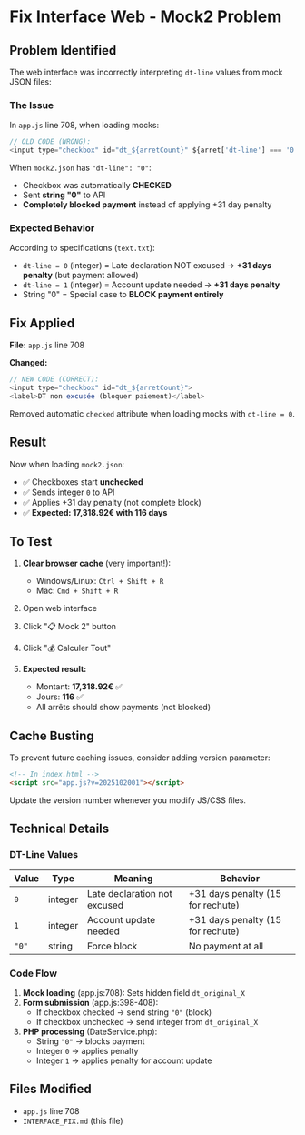 # Fix Interface Web - Mock2 Problem

## Problem Identified

The web interface was incorrectly interpreting `dt-line` values from mock JSON files:

### The Issue
In `app.js` line 708, when loading mocks:
```javascript
// OLD CODE (WRONG):
<input type="checkbox" id="dt_${arretCount}" ${arret['dt-line'] === '0' ? 'checked' : ''}>
```

When `mock2.json` has `"dt-line": "0"`:
- Checkbox was automatically **CHECKED**
- Sent **string "0"** to API
- **Completely blocked payment** instead of applying +31 day penalty

### Expected Behavior
According to specifications (`text.txt`):
- `dt-line = 0` (integer) = Late declaration NOT excused → **+31 days penalty** (but payment allowed)
- `dt-line = 1` (integer) = Account update needed → **+31 days penalty**
- String "0" = Special case to **BLOCK payment entirely**

## Fix Applied

**File:** `app.js` line 708

**Changed:**
```javascript
// NEW CODE (CORRECT):
<input type="checkbox" id="dt_${arretCount}">
<label>DT non excusée (bloquer paiement)</label>
```

Removed automatic `checked` attribute when loading mocks with `dt-line = 0`.

## Result

Now when loading `mock2.json`:
- ✅ Checkboxes start **unchecked**
- ✅ Sends integer `0` to API
- ✅ Applies +31 day penalty (not complete block)
- ✅ **Expected: 17,318.92€ with 116 days**

## To Test

1. **Clear browser cache** (very important!):
   - Windows/Linux: `Ctrl + Shift + R`
   - Mac: `Cmd + Shift + R`

2. Open web interface

3. Click "📋 Mock 2" button

4. Click "💰 Calculer Tout"

5. **Expected result:**
   - Montant: **17,318.92€** ✅
   - Jours: **116** ✅
   - All arrêts should show payments (not blocked)

## Cache Busting

To prevent future caching issues, consider adding version parameter:

```html
<!-- In index.html -->
<script src="app.js?v=2025102001"></script>
```

Update the version number whenever you modify JS/CSS files.

## Technical Details

### DT-Line Values

| Value | Type | Meaning | Behavior |
|-------|------|---------|----------|
| `0` | integer | Late declaration not excused | +31 days penalty (15 for rechute) |
| `1` | integer | Account update needed | +31 days penalty (15 for rechute) |
| `"0"` | string | Force block | No payment at all |

### Code Flow

1. **Mock loading** (app.js:708): Sets hidden field `dt_original_X`
2. **Form submission** (app.js:398-408):
   - If checkbox checked → send string `"0"` (block)
   - If checkbox unchecked → send integer from `dt_original_X`
3. **PHP processing** (DateService.php):
   - String `"0"` → blocks payment
   - Integer `0` → applies penalty
   - Integer `1` → applies penalty for account update

## Files Modified

- `app.js` line 708
- `INTERFACE_FIX.md` (this file)

